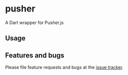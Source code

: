 # pusher

A Dart wrapper for Pusher.js

## Usage

## Features and bugs

Please file feature requests and bugs at the [issue tracker][tracker].

[tracker]: http://github.com/johnpryan/pusher-dart
